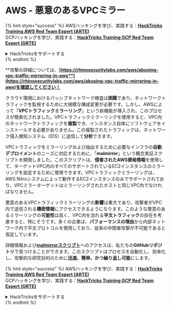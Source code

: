 # AWS - 悪意のあるVPCミラー

{% hint style="success" %}
AWSハッキングを学び、実践する：<img src="../../../../.gitbook/assets/image (1).png" alt="" data-size="line">[**HackTricks Training AWS Red Team Expert (ARTE)**](https://training.hacktricks.xyz/courses/arte)<img src="../../../../.gitbook/assets/image (1).png" alt="" data-size="line">\
GCPハッキングを学び、実践する：<img src="../../../../.gitbook/assets/image (2).png" alt="" data-size="line">[**HackTricks Training GCP Red Team Expert (GRTE)**<img src="../../../../.gitbook/assets/image (2).png" alt="" data-size="line">](https://training.hacktricks.xyz/courses/grte)

<details>

<summary>HackTricksをサポートする</summary>

* [**サブスクリプションプラン**](https://github.com/sponsors/carlospolop)を確認してください！
* **💬 [**Discordグループ**](https://discord.gg/hRep4RUj7f)または[**Telegramグループ**](https://t.me/peass)に参加するか、**Twitter** 🐦 [**@hacktricks\_live**](https://twitter.com/hacktricks\_live)**をフォローしてください。**
* **ハッキングのトリックを共有するには、[**HackTricks**](https://github.com/carlospolop/hacktricks)と[**HackTricks Cloud**](https://github.com/carlospolop/hacktricks-cloud)のGitHubリポジトリにPRを提出してください。**

</details>
{% endhint %}

**攻撃の詳細については、[**https://rhinosecuritylabs.com/aws/abusing-vpc-traffic-mirroring-in-aws**](https://rhinosecuritylabs.com/aws/abusing-vpc-traffic-mirroring-in-aws)を確認してください！**

クラウド環境におけるパッシブネットワーク検査は**困難**であり、ネットワークトラフィックを監視するために大規模な構成変更が必要です。しかし、AWSによって「**VPCトラフィックミラーリング**」という新機能が導入され、このプロセスが簡素化されました。VPCトラフィックミラーリングを使用すると、VPC内のネットワークトラフィックを**複製**でき、インスタンス自体にソフトウェアをインストールする必要がありません。この複製されたトラフィックは、ネットワーク侵入検知システム（IDS）に送信して**分析**できます。

VPCトラフィックをミラーリングおよび抽出するために必要なインフラの**自動デプロイメント**のニーズに対応するために、「**malmirror**」という概念実証スクリプトを開発しました。このスクリプトは、**侵害されたAWS資格情報**を使用して、ターゲットVPC内のすべてのサポートされているEC2インスタンスのミラーリングを設定するために使用できます。VPCトラフィックミラーリングは、AWS Nitroシステムによって動作するEC2インスタンスのみでサポートされており、VPCミラーターゲットはミラーリングされたホストと同じVPC内でなければなりません。

悪意のあるVPCトラフィックミラーリングの**影響**は重大であり、攻撃者がVPC内で送信される**機密情報**にアクセスできるようになります。このような悪意のあるミラーリングの**可能性**は高く、VPC内を流れる**平文トラフィック**の存在を考慮すると、特にそうです。多くの企業は、**パフォーマンスの理由**から内部ネットワーク内で平文プロトコルを使用しており、従来の中間者攻撃が不可能であると仮定しています。

詳細情報および[**malmirrorスクリプト**](https://github.com/RhinoSecurityLabs/Cloud-Security-Research/tree/master/AWS/malmirror)へのアクセスは、私たちの**GitHubリポジトリ**で見つけることができます。このスクリプトはプロセスを自動化し、効率化し、攻撃的な研究目的のために**迅速、簡単、かつ繰り返し可能**にします。

{% hint style="success" %}
AWSハッキングを学び、実践する：<img src="../../../../.gitbook/assets/image (1).png" alt="" data-size="line">[**HackTricks Training AWS Red Team Expert (ARTE)**](https://training.hacktricks.xyz/courses/arte)<img src="../../../../.gitbook/assets/image (1).png" alt="" data-size="line">\
GCPハッキングを学び、実践する：<img src="../../../../.gitbook/assets/image (2).png" alt="" data-size="line">[**HackTricks Training GCP Red Team Expert (GRTE)**<img src="../../../../.gitbook/assets/image (2).png" alt="" data-size="line">](https://training.hacktricks.xyz/courses/grte)

<details>

<summary>HackTricksをサポートする</summary>

* [**サブスクリプションプラン**](https://github.com/sponsors/carlospolop)を確認してください！
* **💬 [**Discordグループ**](https://discord.gg/hRep4RUj7f)または[**Telegramグループ**](https://t.me/peass)に参加するか、**Twitter** 🐦 [**@hacktricks\_live**](https://twitter.com/hacktricks\_live)**をフォローしてください。**
* **ハッキングのトリックを共有するには、[**HackTricks**](https://github.com/carlospolop/hacktricks)と[**HackTricks Cloud**](https://github.com/carlospolop/hacktricks-cloud)のGitHubリポジトリにPRを提出してください。**

</details>
{% endhint %}
